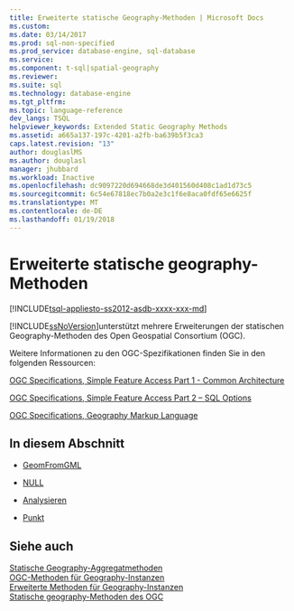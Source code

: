 ```yaml
---
title: Erweiterte statische Geography-Methoden | Microsoft Docs
ms.custom: 
ms.date: 03/14/2017
ms.prod: sql-non-specified
ms.prod_service: database-engine, sql-database
ms.service: 
ms.component: t-sql|spatial-geography
ms.reviewer: 
ms.suite: sql
ms.technology: database-engine
ms.tgt_pltfrm: 
ms.topic: language-reference
dev_langs: TSQL
helpviewer_keywords: Extended Static Geography Methods
ms.assetid: a665a137-197c-4201-a2fb-ba639b5f3ca3
caps.latest.revision: "13"
author: douglaslMS
ms.author: douglasl
manager: jhubbard
ms.workload: Inactive
ms.openlocfilehash: dc9097220d694668de3d401560d408c1ad1d73c5
ms.sourcegitcommit: 6c54e67818ec7b0a2e3c1f6e8aca0fdf65e6625f
ms.translationtype: MT
ms.contentlocale: de-DE
ms.lasthandoff: 01/19/2018
---
```

# <a name="extended-static-geography-methods"></a>Erweiterte statische geography-Methoden
[!INCLUDE[tsql-appliesto-ss2012-asdb-xxxx-xxx-md](../../includes/tsql-appliesto-ss2012-asdb-xxxx-xxx-md.md)]

  [!INCLUDE[ssNoVersion](../../includes/ssnoversion-md.md)]unterstützt mehrere Erweiterungen der statischen Geography-Methoden des Open Geospatial Consortium (OGC).  
  
 Weitere Informationen zu den OGC-Spezifikationen finden Sie in den folgenden Ressourcen:  
  
 [OGC Specifications, Simple Feature Access Part 1 - Common Architecture](http://go.microsoft.com/fwlink/?LinkId=93627)  
  
 [OGC Specifications, Simple Feature Access Part 2 – SQL Options](http://go.microsoft.com/fwlink/?LinkId=93628)  
  
 [OGC Specifications, Geography Markup Language](http://go.microsoft.com/fwlink/?LinkId=93629)  
  
## <a name="in-this-section"></a>In diesem Abschnitt  
  
-   [GeomFromGML](../../t-sql/spatial-geography/geomfromgml-geography-data-type.md)  
  
-   [NULL](../../t-sql/spatial-geography/null-geography-data-type.md)  
  
-   [Analysieren](../../t-sql/spatial-geography/parse-geography-data-type.md)  
  
-   [Punkt](../../t-sql/spatial-geography/point-geography-data-type.md)  
  
## <a name="see-also"></a>Siehe auch  
 [Statische Geography-Aggregatmethoden](../../t-sql/spatial-geography/static-aggregate-geography-methods.md)   
 [OGC-Methoden für Geography-Instanzen](../../t-sql/spatial-geography/ogc-methods-on-geography-instances.md)   
 [Erweiterte Methoden für Geography-Instanzen](../../t-sql/spatial-geography/extended-methods-on-geography-instances.md)   
 [Statische geography-Methoden des OGC](../../t-sql/spatial-geography/ogc-static-geography-methods.md)  
  
  
